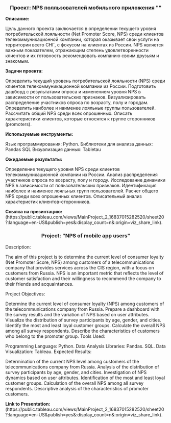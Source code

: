 
<h3 align="center">Проект:  NPS полльзователей мобильного приложения ""</h3>

**Описание:**

 Цель данного проекта заключается в определении текущего уровня потребительской лояльности (Net Promoter Score, NPS) среди клиентов телекоммуникационной компании, которая оказывает свои услуги на территории всего СНГ, с фокусом на клиентах из России. NPS является важным показателем, отражающим степень удовлетворенности клиентов и их готовность рекомендовать компанию своим друзьям и знакомым.

**Задачи проекта:**

  Определить текущий уровень потребительской лояльности (NPS) среди клиентов телекоммуникационной компании из России.
  Подготовить дашборд с результатами опроса и изменением уровня NPS в зависимости от пользовательских признаков.
  Визуализировать распределение участников опроса по возрасту, полу и городам.
  Определить наиболее и наименее лояльные группы пользователей.
  Рассчитать общий NPS среди всех опрошенных.
  Описать характеристики клиентов, которые относятся к группе сторонников (promoters).
  
**Используемые инструменты:**

  Язык программирования: Python.
  Библиотеки для анализа данных: Pandas
  SQL
  Визуализация данных: Tabletau
  
**Ожидаемые результаты:**

  Определение текущего уровня NPS среди клиентов телекоммуникационной компании из России.
  Анализ распределения участников опроса по возрасту, полу и городу.
  Исследование динамики NPS в зависимости от пользовательских признаков.
  Идентификация наиболее и наименее лояльных групп пользователей.
  Расчет общего NPS среди всех опрошенных клиентов.
  Описательный анализ характеристик клиентов-сторонников.
<div class="alert alert-info">
<b>Ссылка на презинтацию:</b>
<br>  (https://public.tableau.com/views/MainProject_2_16837015282520/sheet20?:language=en-US&publish=yes&:display_count=n&:origin=viz_share_link).
</div>

<h3 align="center">Project: "NPS of mobile app users"</h3>
Description:

The aim of this project is to determine the current level of consumer loyalty (Net Promoter Score, NPS) among customers of a telecommunications company that provides services across the CIS region, with a focus on customers from Russia. NPS is an important metric that reflects the level of customer satisfaction and their willingness to recommend the company to their friends and acquaintances.

Project Objectives:

Determine the current level of consumer loyalty (NPS) among customers of the telecommunications company from Russia.
Prepare a dashboard with the survey results and the variation of NPS based on user attributes.
Visualize the distribution of survey participants by age, gender, and cities.
Identify the most and least loyal customer groups.
Calculate the overall NPS among all survey respondents.
Describe the characteristics of customers who belong to the promoter group.
Tools Used:

Programming Language: Python.
Data Analysis Libraries: Pandas.
SQL.
Data Visualization: Tableau.
Expected Results:

Determination of the current NPS level among customers of the telecommunications company from Russia.
Analysis of the distribution of survey participants by age, gender, and cities.
Investigation of NPS dynamics based on user attributes.
Identification of the most and least loyal customer groups.
Calculation of the overall NPS among all survey respondents.
Descriptive analysis of the characteristics of promoter customers.
<div class="alert alert-info">
<b>Link to Presentation:</b>
<br>  (https://public.tableau.com/views/MainProject_2_16837015282520/sheet20?:language=en-US&publish=yes&:display_count=n&:origin=viz_share_link).
</div>

